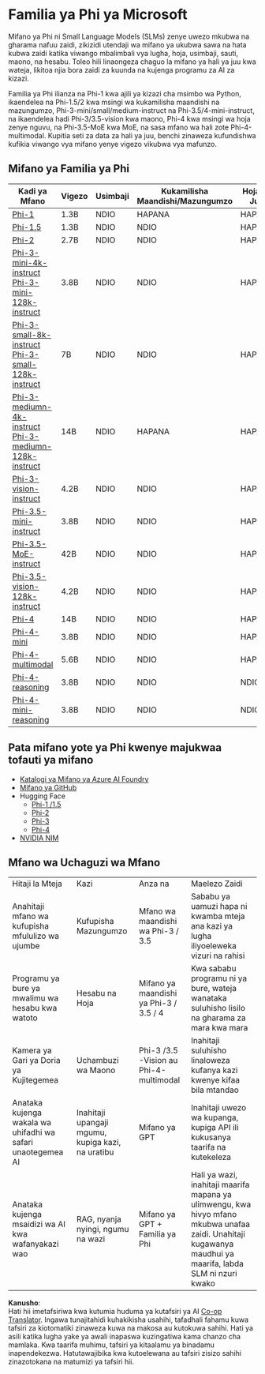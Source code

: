 <!--
CO_OP_TRANSLATOR_METADATA:
{
  "original_hash": "8ef41b679d85adc42be3e0cbee97f7f1",
  "translation_date": "2025-07-18T21:32:55+00:00",
  "source_file": "md/01.Introduction/01/01.PhiFamily.md",
  "language_code": "sw"
}
-->
# Familia ya Phi ya Microsoft

Mifano ya Phi ni Small Language Models (SLMs) zenye uwezo mkubwa na gharama nafuu zaidi, zikizidi utendaji wa mifano ya ukubwa sawa na hata kubwa zaidi katika viwango mbalimbali vya lugha, hoja, usimbaji, sauti, maono, na hesabu. Toleo hili linaongeza chaguo la mifano ya hali ya juu kwa wateja, likitoa njia bora zaidi za kuunda na kujenga programu za AI za kizazi.

Familia ya Phi ilianza na Phi-1 kwa ajili ya kizazi cha msimbo wa Python, ikaendelea na Phi-1.5/2 kwa msingi wa kukamilisha maandishi na mazungumzo, Phi-3-mini/small/medium-instruct na Phi-3.5/4-mini-instruct, na ikaendelea hadi Phi-3/3.5-vision kwa maono, Phi-4 kwa msingi wa hoja zenye nguvu, na Phi-3.5-MoE kwa MoE, na sasa mfano wa hali zote Phi-4-multimodal. Kupitia seti za data za hali ya juu, benchi zinaweza kufundishwa kufikia viwango vya mifano yenye vigezo vikubwa vya mafunzo.

## Mifano ya Familia ya Phi

<div style="font-size:8px">

| Kadi ya Mfano |Vigezo|Usimbaji|Kukamilisha Maandishi/Mazungumzo|Hoja za Juu| Maono | Sauti | MoE
| - | -  | - | - |- |- |- |- |
|[Phi-1](https://huggingface.co/microsoft/phi-1)|1.3B| NDIO| HAPANA | HAPANA |HAPANA |HAPANA |HAPANA |
|[Phi-1.5](https://huggingface.co/microsoft/phi-1_5)|1.3B| NDIO|NDIO| HAPANA |HAPANA |HAPANA |HAPANA |
|[Phi-2](https://huggingface.co/microsoft/phi-1_5)|2.7B| NDIO|NDIO| HAPANA |HAPANA |HAPANA |HAPANA |
|[Phi-3-mini-4k-instruct](https://huggingface.co/microsoft/Phi-3-mini-4k-instruct)<br/>[Phi-3-mini-128k-instruct](https://huggingface.co/microsoft/Phi-3-mini-128k-instruct)|3.8B| NDIO|NDIO| HAPANA |HAPANA |HAPANA |HAPANA |
|[Phi-3-small-8k-instruct](https://huggingface.co/microsoft/Phi-3-small-8k-instruct)<br/>[Phi-3-small-128k-instruct](https://huggingface.co/microsoft/Phi-3-small-128k-instruct)<br/>|7B| NDIO|NDIO| HAPANA |HAPANA |HAPANA |HAPANA |
|[Phi-3-mediumn-4k-instruct](https://huggingface.co/microsoft/Phi-3-medium-4k-instruct)<br>[Phi-3-mediumn-128k-instruct](https://huggingface.co/microsoft/Phi-3-medium-128k-instruct)|14B|NDIO|HAPANA| HAPANA |HAPANA |HAPANA |HAPANA |
|[Phi-3-vision-instruct](https://huggingface.co/microsoft/Phi-3-vision-128k-instruct)|4.2B|NDIO|NDIO|HAPANA |HAPANA |HAPANA |HAPANA |
|[Phi-3.5-mini-instruct](https://huggingface.co/microsoft/Phi-3.5-mini-instruct)|3.8B|NDIO|NDIO| HAPANA |HAPANA |HAPANA |HAPANA |
|[Phi-3.5-MoE-instruct](https://huggingface.co/microsoft/Phi-3.5-MoE-instruct)|42B|NDIO|NDIO| HAPANA |HAPANA |HAPANA |NDIO |
|[Phi-3.5-vision-128k-instruct](https://huggingface.co/microsoft/Phi-3.5-vision-instruct)|4.2B|NDIO|NDIO| HAPANA |NDIO |HAPANA |HAPANA |
|[Phi-4](https://huggingface.co/microsoft/phi-4)|14B|NDIO|NDIO| HAPANA |HAPANA |HAPANA |HAPANA |
|[Phi-4-mini](https://huggingface.co/microsoft/Phi-4-mini-instruct)|3.8B|NDIO|NDIO| HAPANA |HAPANA |HAPANA |HAPANA |
|[Phi-4-multimodal](https://huggingface.co/microsoft/Phi-4-multimodal-instruct)|5.6B|NDIO|NDIO| HAPANA |NDIO |NDIO |HAPANA |
|[Phi-4-reasoning](https://huggingface.co/microsoft/phi-4-reasoning)|3.8B|NDIO|NDIO| NDIO |HAPANA |HAPANA |HAPANA |
|[Phi-4-mini-reasoning](https://huggingface.co/microsoft/Phi-4-mini-reasoning)|3.8B|NDIO|NDIO| NDIO |HAPANA |HAPANA |HAPANA |

</div>

## **Pata mifano yote ya Phi kwenye majukwaa tofauti ya mifano**

- [Katalogi ya Mifano ya Azure AI Foundry](https://ai.azure.com/explore/models?selectedCollection=phi)
- [Mifano ya GitHub](https://github.com/marketplace?query=Phi&type=models)
- Hugging Face
  - [Phi-1 /1.5](https://huggingface.co/collections/microsoft/phi-1-6626e29134744e94e222d572)
  - [Phi-2](https://huggingface.co/microsoft/phi-2)
  - [Phi-3](https://huggingface.co/collections/microsoft/phi-3-6626e15e9585a200d2d761e3)
  - [Phi-4](https://huggingface.co/collections/microsoft/phi-4-677e9380e514feb5577a40e4) 
- [NVIDIA NIM](https://build.nvidia.com/search?q=Phi)

## Mfano wa Uchaguzi wa Mfano

| | | | |
|-|-|-|-|
|Hitaji la Mteja|Kazi|Anza na|Maelezo Zaidi|
|Anahitaji mfano wa kufupisha mfululizo wa ujumbe|Kufupisha Mazungumzo|Mfano wa maandishi wa Phi-3 / 3.5|Sababu ya uamuzi hapa ni kwamba mteja ana kazi ya lugha iliyoeleweka vizuri na rahisi|
|Programu ya bure ya mwalimu wa hesabu kwa watoto|Hesabu na Hoja|Mifano ya maandishi ya Phi-3 / 3.5 / 4|Kwa sababu programu ni ya bure, wateja wanataka suluhisho lisilo na gharama za mara kwa mara|
|Kamera ya Gari ya Doria ya Kujitegemea|Uchambuzi wa Maono|Phi-3 /3.5 -Vision au Phi-4-multimodal|Inahitaji suluhisho linaloweza kufanya kazi kwenye kifaa bila mtandao|
|Anataka kujenga wakala wa uhifadhi wa safari unaotegemea AI|Inahitaji upangaji mgumu, kupiga kazi, na uratibu|Mifano ya GPT|Inahitaji uwezo wa kupanga, kupiga API ili kukusanya taarifa na kutekeleza|
|Anataka kujenga msaidizi wa AI kwa wafanyakazi wao|RAG, nyanja nyingi, ngumu na wazi|Mifano ya GPT + Familia ya Phi |Hali ya wazi, inahitaji maarifa mapana ya ulimwengu, kwa hivyo mfano mkubwa unafaa zaidi. Unahitaji kugawanya maudhui ya maarifa, labda SLM ni nzuri kwako |

**Kanusho**:  
Hati hii imetafsiriwa kwa kutumia huduma ya kutafsiri ya AI [Co-op Translator](https://github.com/Azure/co-op-translator). Ingawa tunajitahidi kuhakikisha usahihi, tafadhali fahamu kuwa tafsiri za kiotomatiki zinaweza kuwa na makosa au kutokuwa sahihi. Hati ya asili katika lugha yake ya awali inapaswa kuzingatiwa kama chanzo cha mamlaka. Kwa taarifa muhimu, tafsiri ya kitaalamu ya binadamu inapendekezwa. Hatutawajibika kwa kutoelewana au tafsiri zisizo sahihi zinazotokana na matumizi ya tafsiri hii.